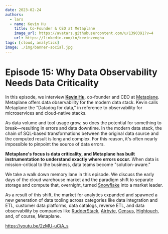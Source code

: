 ```yaml
---
date: 2023-02-24
authors:
  - lars
  - name: Kevin Hu
    title: Co-Founder & CEO at Metaplane
    image_url: https://avatars.githubusercontent.com/u/1390391?v=4
    url: https://linkedin.com/in/kevinzenghu
tags: [cloud, analytics]
image: ./img/banner-social.jpg
---
```


# Episode 15: Why Data Observability Needs Data Criticality

In this episode, we interview [**Kevin Hu**](https://linkedin.com/in/kevinzenghu), co-founder and CEO at [Metaplane](https://metaplane.dev). Metaplane offers data observability for the modern data stack. Kevin calls Metaplane the "Datadog for data," in reference to observability for microservices and cloud-native stacks.

As data volume and tool usage grow, so does the potential for something to break—resulting in errors and data downtime. In the modern data stack, the chain of SQL-based transformations between the original data source and the computed result is long and complex. For this reason, it's often nearly impossible to pinpoint the source of data errors.

**Metaplane's focus is data criticality, and Metaplane has built instrumentation to understand exactly where errors occur.** When data is mission-critical to the business, data teams become "solution-aware."

We take a walk down memory lane in this episode. We discuss the early days of the cloud warehouse market and the paradigm shift to separate storage and compute that, overnight, turned [Snowflake](https://snowflake.com) into a market leader.

As a result of this shift, the market for analytics expanded and spawned a new generation of data tooling across categories like data integration and ETL, customer data platforms, data catalogs, reverse ETL, and data observability by companies like [RudderStack](https://rudderstack.com), [Airbyte](https://airbyte.com), [Census](https://getcensus.com), [Hightouch](https://hightouch.com), and, of course, Metaplane.

https://youtu.be/2zMU-uCiA_s
